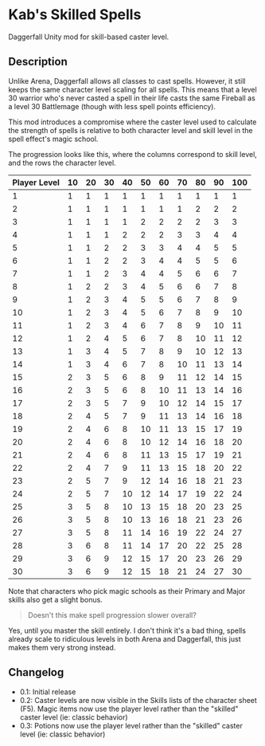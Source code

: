 # Kab's Skilled Spells
Daggerfall Unity mod for skill-based caster level.

## Description

Unlike Arena, Daggerfall allows all classes to cast spells. However, it still keeps the same character level scaling for all spells. This means that a level 30 warrior who's never casted a spell in their life casts the same Fireball as a level 30 Battlemage (though with less spell points efficiency). 

This mod introduces a compromise where the caster level used to calculate the strength of spells is relative to both character level and skill level in the spell effect's magic school.

The progression looks like this, where the columns correspond to skill level, and the rows the character level.

| Player Level | 10 | 20 | 30 | 40 | 50 | 60 | 70 | 80 | 90 | 100 |
|--------------|----|----|----|----|----|----|----|----|----|-----|
| 1            | 1  | 1  | 1  | 1  | 1  | 1  | 1  | 1  | 1  | 1   |
| 2            | 1  | 1  | 1  | 1  | 1  | 1  | 1  | 2  | 2  | 2   |
| 3            | 1  | 1  | 1  | 1  | 2  | 2  | 2  | 2  | 3  | 3   |
| 4            | 1  | 1  | 1  | 2  | 2  | 2  | 3  | 3  | 4  | 4   |
| 5            | 1  | 1  | 2  | 2  | 3  | 3  | 4  | 4  | 5  | 5   |
| 6            | 1  | 1  | 2  | 2  | 3  | 4  | 4  | 5  | 5  | 6   |
| 7            | 1  | 1  | 2  | 3  | 4  | 4  | 5  | 6  | 6  | 7   |
| 8            | 1  | 2  | 2  | 3  | 4  | 5  | 6  | 6  | 7  | 8   |
| 9            | 1  | 2  | 3  | 4  | 5  | 5  | 6  | 7  | 8  | 9   |
| 10           | 1  | 2  | 3  | 4  | 5  | 6  | 7  | 8  | 9  | 10  |
| 11           | 1  | 2  | 3  | 4  | 6  | 7  | 8  | 9  | 10 | 11  |
| 12           | 1  | 2  | 4  | 5  | 6  | 7  | 8  | 10 | 11 | 12  |
| 13           | 1  | 3  | 4  | 5  | 7  | 8  | 9  | 10 | 12 | 13  |
| 14           | 1  | 3  | 4  | 6  | 7  | 8  | 10 | 11 | 13 | 14  |
| 15           | 2  | 3  | 5  | 6  | 8  | 9  | 11 | 12 | 14 | 15  |
| 16           | 2  | 3  | 5  | 6  | 8  | 10 | 11 | 13 | 14 | 16  |
| 17           | 2  | 3  | 5  | 7  | 9  | 10 | 12 | 14 | 15 | 17  |
| 18           | 2  | 4  | 5  | 7  | 9  | 11 | 13 | 14 | 16 | 18  |
| 19           | 2  | 4  | 6  | 8  | 10 | 11 | 13 | 15 | 17 | 19  |
| 20           | 2  | 4  | 6  | 8  | 10 | 12 | 14 | 16 | 18 | 20  |
| 21           | 2  | 4  | 6  | 8  | 11 | 13 | 15 | 17 | 19 | 21  |
| 22           | 2  | 4  | 7  | 9  | 11 | 13 | 15 | 18 | 20 | 22  |
| 23           | 2  | 5  | 7  | 9  | 12 | 14 | 16 | 18 | 21 | 23  |
| 24           | 2  | 5  | 7  | 10 | 12 | 14 | 17 | 19 | 22 | 24  |
| 25           | 3  | 5  | 8  | 10 | 13 | 15 | 18 | 20 | 23 | 25  |
| 26           | 3  | 5  | 8  | 10 | 13 | 16 | 18 | 21 | 23 | 26  |
| 27           | 3  | 5  | 8  | 11 | 14 | 16 | 19 | 22 | 24 | 27  |
| 28           | 3  | 6  | 8  | 11 | 14 | 17 | 20 | 22 | 25 | 28  |
| 29           | 3  | 6  | 9  | 12 | 15 | 17 | 20 | 23 | 26 | 29  |
| 30           | 3  | 6  | 9  | 12 | 15 | 18 | 21 | 24 | 27 | 30  |

Note that characters who pick magic schools as their Primary and Major skills also get a slight bonus.

>Doesn't this make spell progression slower overall?

Yes, until you master the skill entirely. I don't think it's a bad thing, spells already scale to ridiculous levels in both Arena and Daggerfall, this just makes them very strong instead.

## Changelog

- 0.1: Initial release
- 0.2: Caster levels are now visible in the Skills lists of the character sheet (F5). Magic items now use the player level rather than the "skilled" caster level (ie: classic behavior)
- 0.3: Potions now use the player level rather than the "skilled" caster level (ie: classic behavior)